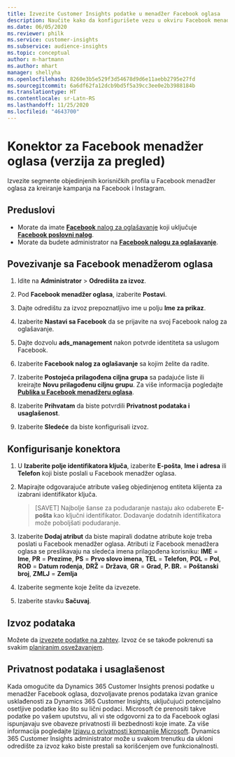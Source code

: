 ```yaml
---
title: Izvezite Customer Insights podatke u menadžer Facebook oglasa
description: Naučite kako da konfigurišete vezu u okviru Facebook menadžera oglasa.
ms.date: 06/05/2020
ms.reviewer: philk
ms.service: customer-insights
ms.subservice: audience-insights
ms.topic: conceptual
author: m-hartmann
ms.author: mhart
manager: shellyha
ms.openlocfilehash: 8260e3b5e529f3d54678d9d6e11aebb2795e27fd
ms.sourcegitcommit: 6a6df62fa12dcb9bd5f5a39cc3ee0e2b3988184b
ms.translationtype: HT
ms.contentlocale: sr-Latn-RS
ms.lasthandoff: 11/25/2020
ms.locfileid: "4643700"
---
```

# <a name="connector-for-facebook-ads-manager-preview"></a>Konektor za Facebook menadžer oglasa (verzija za pregled)

Izvezite segmente objedinjenih korisničkih profila u Facebook menadžer oglasa za kreiranje kampanja na Facebook i Instagram.

## <a name="prerequisites"></a>Preduslovi

- Morate da imate [**Facebook** nalog za oglašavanje](https://www.facebook.com/business/learn/lessons/step-by-step-ads-manager-account) koji uključuje [**Facebook poslovni nalog**](https://business.facebook.com/).
- Morate da budete administrator na [**Facebook nalogu za oglašavanje**](https://www.facebook.com/business/learn/lessons/step-by-step-ads-manager-account).

## <a name="connect-to-facebook-ads-manager"></a>Povezivanje sa Facebook menadžerom oglasa

1. Idite na **Administrator** > **Odredišta za izvoz**.

1. Pod **Facebook menadžer oglasa**, izaberite **Postavi**.

1. Dajte odredištu za izvoz prepoznatljivo ime u polju **Ime za prikaz**.

1. Izaberite **Nastavi sa Facebook** da se prijavite na svoj Facebook nalog za oglašavanje.

1. Dajte dozvolu **ads_management** nakon potvrde identiteta sa uslugom Facebook.

1. Izaberite **Facebook nalog za oglašavanje** sa kojim želite da radite.

1. Izaberite **Postojeća prilagođena ciljna grupa** sa padajuće liste ili kreirajte **Novu prilagođenu ciljnu grupu**. Za više informacija pogledajte [**Publika u Facebook menadžeru oglasa**](https://www.facebook.com/business/help/744354708981227?id=2469097953376494).

1. Izaberite **Prihvatam** da biste potvrdili **Privatnost podataka i usaglašenost**.

1. Izaberite **Sledeće** da biste konfigurisali izvoz.

## <a name="configure-the-connector"></a>Konfigurisanje konektora

1. U **Izaberite polje identifikatora ključa**, izaberite **E-pošta**, **Ime i adresa** ili **Telefon** koji biste poslali u Facebook menadžer oglasa.

1. Mapirajte odgovarajuće atribute vašeg objedinjenog entiteta klijenta za izabrani identifikator ključa.
   > [SAVET] Najbolje šanse za podudaranje nastaju ako odaberete **E-pošta** kao ključni identifikator. Dodavanje dodatnih identifikatora može poboljšati podudaranje.

1. Izaberite **Dodaj atribut** da biste mapirali dodatne atribute koje treba poslati u Facebook menadžer oglasa. Atributi iz Facebook menadžera oglasa se preslikavaju na sledeća imena prilagođena korisniku: **IME** = **Ime**, **PR** = **Prezime**, **PS** = **Prvo slovo imena**, **TEL** = **Telefon**, **POL** = **Pol**, **ROĐ** = **Datum rođenja**, **DRŽ** = **Država**, **GR** = **Grad**, **P. BR.** = **Poštanski broj**, **ZMLJ** = **Zemlja**

1. Izaberite segmente koje želite da izvezete.

1. Izaberite stavku **Sačuvaj**.

## <a name="export-the-data"></a>Izvoz podataka

Možete da [izvezete podatke na zahtev](export-destinations.md). Izvoz će se takođe pokrenuti sa svakim [planiranim osvežavanjem](system.md#schedule-tab).

## <a name="data-privacy-and-compliance"></a>Privatnost podataka i usaglašenost

Kada omogućite da Dynamics 365 Customer Insights prenosi podatke u menadžer Facebook oglasa, dozvoljavate prenos podataka izvan granice usklađenosti za Dynamics 365 Customer Insights, uključujući potencijalno osetljive podatke kao što su lični podaci. Microsoft će prenositi takve podatke po vašem uputstvu, ali vi ste odgovorni za to da Facebook oglasi ispunjavaju sve obaveze privatnosti ili bezbednosti koje imate. Za više informacija pogledajte [Izjavu o privatnosti kompanije Microsoft](https://go.microsoft.com/fwlink/?linkid=396732).
Dynamics 365 Customer Insights administrator može u svakom trenutku da ukloni odredište za izvoz kako biste prestali sa korišćenjem ove funkcionalnosti.

